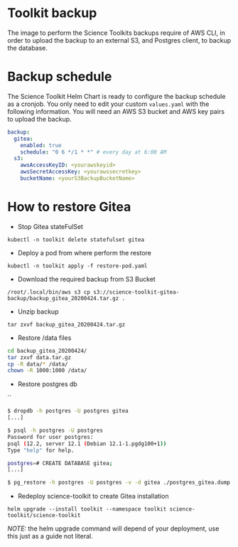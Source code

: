 

# Toolkit backup

The image to perform the Science Toolkits backups require of AWS CLI, in order to upload the backup to an external S3, and 
Postgres client, to backup the database. 

# Backup schedule

The Science Toolkit Helm Chart is ready to configure the backup schedule as a cronjob. You only need to edit your custom 
`values.yaml` with the following information. You will need an AWS S3 bucket and AWS key pairs to upload the backup.

```yaml
backup:
  gitea:
    enabled: true
    schedule: "0 6 */1 * *" # every day at 6:00 AM
  s3:
    awsAccessKeyID: <yourawskeyid>
    awsSecretAccessKey: <yourawssecretkey>
    bucketName: <yourS3BackupBucketName>
```

# How to restore Gitea

* Stop Gitea stateFulSet
  
`kubectl -n toolkit delete statefulset gitea`

* Deploy a pod from where perform the restore

`kubectl -n toolkit apply -f restore-pod.yaml`

* Download the required backup from S3 Bucket
  
`/root/.local/bin/aws s3 cp s3://science-toolkit-gitea-backup/backup_gitea_20200424.tar.gz .`

* Unzip backup

`tar zxvf backup_gitea_20200424.tar.gz`

* Restore /data files

```bash
cd backup_gitea_20200424/
tar zxvf data.tar.gz
cp -R data/* /data/
chown -R 1000:1000 /data/
```
* Restore postgres db

``

```bash
$ dropdb -h postgres -U postgres gitea
[...]

$ psql -h postgres -U postgres
Password for user postgres: 
psql (12.2, server 12.1 (Debian 12.1-1.pgdg100+1))
Type "help" for help.

postgres=# CREATE DATABASE gitea;
[...]

$ pg_restore -h postgres -U postgres -v -d gitea ./postgres_gitea.dump
```


* Redeploy science-toolkit to create Gitea installation

`helm upgrade --install toolkit --namespace toolkit science-toolkit/science-toolkit`

*NOTE:* the helm upgrade command will depend of your deployment, use this just as a guide not literal.
